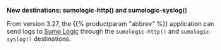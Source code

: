 ---
---
<!-- DISCLAIMER: This file is based on the syslog-ng Open Source Edition documentation https://github.com/balabit/syslog-ng-ose-guides/commit/2f4a52ee61d1ea9ad27cb4f3168b95408fddfdf2 and is used under the terms of The syslog-ng Open Source Edition Documentation License. The file has been modified by Axoflow. -->
**New destinations: sumologic-http() and sumologic-syslog()**

From version 3.27, the {{% productparam "abbrev" %}} application can send logs to [Sumo Logic](https://www.sumologic.com/) through the `sumologic-http()` and `sumologic-syslog()` destinations.
